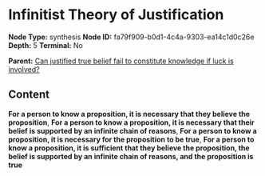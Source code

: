 # Infinitist Theory of Justification

**Node Type:** synthesis
**Node ID:** fa79f909-b0d1-4c4a-9303-ea14c1d0c26e
**Depth:** 5
**Terminal:** No

**Parent:** [Can justified true belief fail to constitute knowledge if luck is involved?](can-justified-true-belief-fail-to-constitute-knowledge-if-luck-is-involved-antithesis-d8bae4bd-8590-4383-82df-bc936db93c1e.md)

## Content

**For a person to know a proposition, it is necessary that they believe the proposition**, **For a person to know a proposition, it is necessary that their belief is supported by an infinite chain of reasons**, **For a person to know a proposition, it is necessary for the proposition to be true**, **For a person to know a proposition, it is sufficient that they believe the proposition, the belief is supported by an infinite chain of reasons, and the proposition is true**
